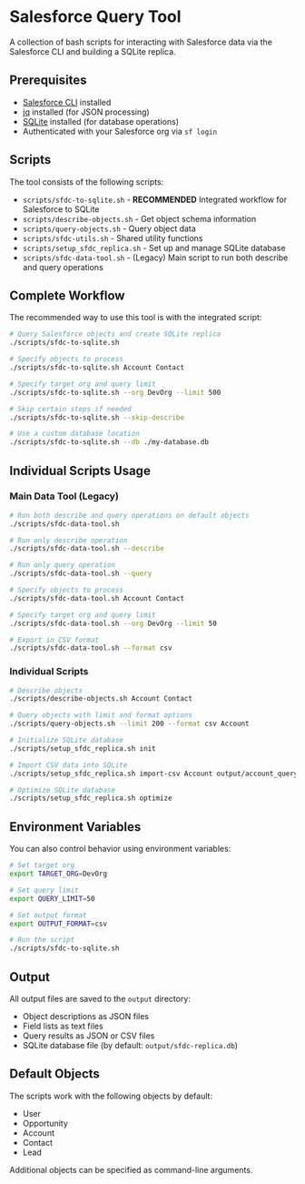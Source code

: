 # Salesforce Query Tool

A collection of bash scripts for interacting with Salesforce data via the Salesforce CLI and building a SQLite replica.

## Prerequisites

- [Salesforce CLI](https://developer.salesforce.com/tools/sfdxcli) installed
- [jq](https://stedolan.github.io/jq/download/) installed (for JSON processing)
- [SQLite](https://www.sqlite.org/download.html) installed (for database operations)
- Authenticated with your Salesforce org via `sf login`

## Scripts

The tool consists of the following scripts:

- `scripts/sfdc-to-sqlite.sh` - **RECOMMENDED** Integrated workflow for Salesforce to SQLite
- `scripts/describe-objects.sh` - Get object schema information
- `scripts/query-objects.sh` - Query object data
- `scripts/sfdc-utils.sh` - Shared utility functions
- `scripts/setup_sfdc_replica.sh` - Set up and manage SQLite database
- `scripts/sfdc-data-tool.sh` - (Legacy) Main script to run both describe and query operations

## Complete Workflow

The recommended way to use this tool is with the integrated script:

```bash
# Query Salesforce objects and create SQLite replica
./scripts/sfdc-to-sqlite.sh

# Specify objects to process
./scripts/sfdc-to-sqlite.sh Account Contact

# Specify target org and query limit
./scripts/sfdc-to-sqlite.sh --org DevOrg --limit 500

# Skip certain steps if needed
./scripts/sfdc-to-sqlite.sh --skip-describe

# Use a custom database location
./scripts/sfdc-to-sqlite.sh --db ./my-database.db
```

## Individual Scripts Usage

### Main Data Tool (Legacy)

```bash
# Run both describe and query operations on default objects
./scripts/sfdc-data-tool.sh

# Run only describe operation
./scripts/sfdc-data-tool.sh --describe

# Run only query operation
./scripts/sfdc-data-tool.sh --query

# Specify objects to process
./scripts/sfdc-data-tool.sh Account Contact

# Specify target org and query limit
./scripts/sfdc-data-tool.sh --org DevOrg --limit 50

# Export in CSV format
./scripts/sfdc-data-tool.sh --format csv
```

### Individual Scripts

```bash
# Describe objects
./scripts/describe-objects.sh Account Contact

# Query objects with limit and format options
./scripts/query-objects.sh --limit 200 --format csv Account

# Initialize SQLite database
./scripts/setup_sfdc_replica.sh init

# Import CSV data into SQLite
./scripts/setup_sfdc_replica.sh import-csv Account output/account_query_20230101_120000.csv

# Optimize SQLite database
./scripts/setup_sfdc_replica.sh optimize
```

## Environment Variables

You can also control behavior using environment variables:

```bash
# Set target org
export TARGET_ORG=DevOrg

# Set query limit
export QUERY_LIMIT=50

# Set output format
export OUTPUT_FORMAT=csv

# Run the script
./scripts/sfdc-to-sqlite.sh
```

## Output

All output files are saved to the `output` directory:
- Object descriptions as JSON files
- Field lists as text files
- Query results as JSON or CSV files
- SQLite database file (by default: `output/sfdc-replica.db`)

## Default Objects

The scripts work with the following objects by default:
- User
- Opportunity
- Account
- Contact
- Lead

Additional objects can be specified as command-line arguments. 